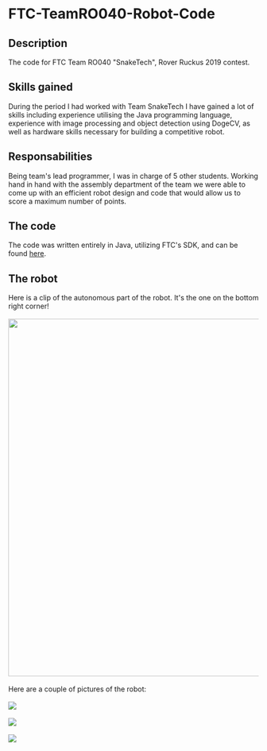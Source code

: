 # FTC-TeamRO040-Robot-Code
## Description
The code for FTC Team RO040 "SnakeTech", Rover Ruckus 2019 contest.<br>
## Skills gained
During the period I had worked with Team SnakeTech I have gained a lot of skills including experience utilising the Java programming language, experience with image processing and object detection using DogeCV, as well as hardware skills necessary for building a competitive robot.<br>
## Responsabilities
Being team's lead programmer, I was in charge of 5 other students. Working hand in hand with the assembly department of the team we were able to come up with an efficient robot design and code that would allow us to score a maximum number of points.
## The code
The code was written entirely in Java, utilizing FTC's SDK, and can be found [here](https://github.com/TeodorSocea/FTC-TeamRO040-Robot-Code/tree/main/FTC-RoverRuckus2019/TeamCode/src/main/java).
## The robot
Here is a clip of the autonomous part of the robot. It's the one on the bottom right corner!
<br><br>
<img src="https://i.giphy.com/media/pxFoR0D6rCQ4TE0F7Y/giphy.webp" width="720"></img>
<br><br>
Here are a couple of pictures of the robot:<br><br>
<img src="https://i.imgur.com/bbFmzzC.jpg"></img>
<br><br>
<img src="https://i.imgur.com/BTBISe4.jpeg"></img>
<br><br>
<img src="https://i.imgur.com/MzdhEcT.jpg"></img>
<br><br>




